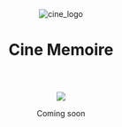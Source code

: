 &nbsp;<p align="center">![cine_logo](https://github.com/neitoo/CineMemoire/assets/67678564/d7ca6ebb-5182-409d-a331-7a606f1f748e)</p>

# <p align="center">Cine Memoire</p>

&nbsp;<div align="center"> ![](https://geps.dev/progress/10) </p>
<p align="center">Coming soon</p>
